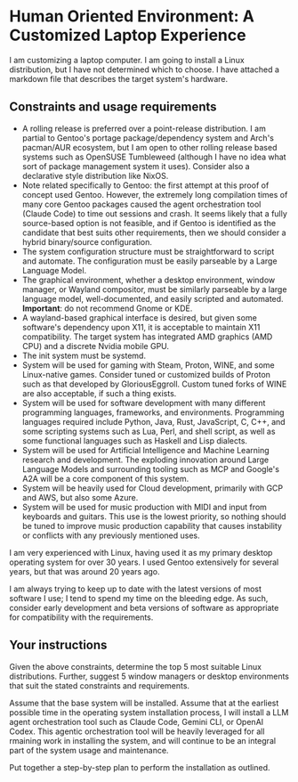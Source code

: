 # Human Oriented Environment: A Customized Laptop Experience

I am customizing a laptop computer. I am going to install a Linux distribution, but I have not determined which to choose. I have attached a markdown file that describes the target system's hardware.

## Constraints and usage requirements

- A rolling release is preferred over a point-release distribution. I am partial to Gentoo's portage package/dependency system and Arch's pacman/AUR ecosystem, but I am open to other rolling release based systems such as OpenSUSE Tumbleweed (although I have no idea what sort of package management system it uses). Consider also a declarative style distribution like NixOS.
- Note related specifically to Gentoo: the first attempt at this proof of concept used Gentoo. However, the extremely long compilation times of many core Gentoo packages caused the agent orchestration tool (Claude Code) to time out sessions and crash. It seems likely that a fully source-based option is not feasible, and if Gentoo is identified as the candidate that best suits other requirements, then we should consider a hybrid binary/source configuration.
- The system configuration structure must be straightforward to script and automate. The configuration must be easily parseable by a Large Language Model.
- The graphical environment, whether a desktop environment, window manager, or Wayland compositor, must be similarly parseable by a large language model, well-documented, and easily scripted and automated. **Important**: do not recommend Gnome or KDE.
- A wayland-based graphical interface is desired, but given some software's dependency upon X11, it is acceptable to maintain X11 compatibility. The target system has integrated AMD graphics (AMD CPU) and a discrete Nvidia mobile GPU.
- The init system must be systemd.
- System will be used for gaming with Steam, Proton, WINE, and some Linux-native games. Consider tuned or customized builds of Proton such as that developed by GloriousEggroll. Custom tuned forks of WINE are also acceptable, if such a thing exists.
- System will be used for software development with many different programming languages, frameworks, and environments. Programming languages required include Python, Java, Rust, JavaScript, C, C++, and some scripting systems such as Lua, Perl, and shell script, as well as some functional languages such as Haskell and Lisp dialects.
- System will be used for Artificial Intelligence and Machine Learning research and development. The exploding innovation around Large Language Models and surrounding tooling such as MCP and Google's A2A will be a core component of this system.
- System will be heavily used for Cloud development, primarily with GCP and AWS, but also some Azure.
- System will be used for music production with MIDI and input from keyboards and guitars. This use is the lowest priority, so nothing should be tuned to improve music production capability that causes instability or conflicts with any previously mentioned uses.

I am very experienced with Linux, having used it as my primary desktop operating system for over 30 years. I used Gentoo extensively for several years, but that was around 20 years ago.  

I am always trying to keep up to date with the latest versions of most software I use; I tend to spend my time on the bleeding edge. As such, consider early development and beta versions of software as appropriate for compatibility with the requirements.

## Your instructions

Given the above constraints, determine the top 5 most suitable Linux distributions. Further, suggest 5 window managers or desktop environments that suit the stated constraints and requirements.

Assume that the base system will be installed. Assume that at the earliest possible time in the operating system installation process, I will install a LLM agent orchestration tool such as Claude Code, Gemini CLI, or OpenAI Codex. This agentic orchestration tool will be heavily leveraged for all rmaining work in installing the system, and will continue to be an integral part of the system usage and maintenance.

Put together a step-by-step plan to perform the installation as outlined.
